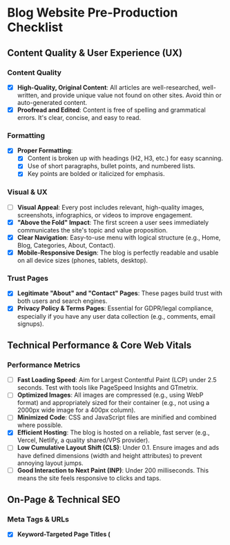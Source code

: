 # Blog Website Pre-Production Checklist

## Content Quality & User Experience (UX)

### Content Quality
- [x] **High-Quality, Original Content**: All articles are well-researched, well-written, and provide unique value not found on other sites. Avoid thin or auto-generated content.
- [x] **Proofread and Edited**: Content is free of spelling and grammatical errors. It's clear, concise, and easy to read.

### Formatting
- [x] **Proper Formatting**:
  - [x] Content is broken up with headings (H2, H3, etc.) for easy scanning.
  - [x] Use of short paragraphs, bullet points, and numbered lists.
  - [x] Key points are bolded or italicized for emphasis.

### Visual & UX
- [ ] **Visual Appeal**: Every post includes relevant, high-quality images, screenshots, infographics, or videos to improve engagement.
- [x] **"Above the Fold" Impact**: The first screen a user sees immediately communicates the site's topic and value proposition.
- [x] **Clear Navigation**: Easy-to-use menu with logical structure (e.g., Home, Blog, Categories, About, Contact).
- [x] **Mobile-Responsive Design**: The blog is perfectly readable and usable on all device sizes (phones, tablets, desktop).

### Trust Pages
- [x] **Legitimate "About" and "Contact" Pages**: These pages build trust with both users and search engines.
- [x] **Privacy Policy & Terms Pages**: Essential for GDPR/legal compliance, especially if you have any user data collection (e.g., comments, email signups).

## Technical Performance & Core Web Vitals

### Performance Metrics
- [ ] **Fast Loading Speed**: Aim for Largest Contentful Paint (LCP) under 2.5 seconds. Test with tools like PageSpeed Insights and GTmetrix.
- [ ] **Optimized Images**: All images are compressed (e.g., using WebP format) and appropriately sized for their container (e.g., not using a 2000px wide image for a 400px column).
- [ ] **Minimized Code**: CSS and JavaScript files are minified and combined where possible.
- [x] **Efficient Hosting**: The blog is hosted on a reliable, fast server (e.g., Vercel, Netlify, a quality shared/VPS provider).
- [ ] **Low Cumulative Layout Shift (CLS)**: Under 0.1. Ensure images and ads have defined dimensions (width and height attributes) to prevent annoying layout jumps.
- [ ] **Good Interaction to Next Paint (INP)**: Under 200 milliseconds. This means the site feels responsive to clicks and taps.

## On-Page & Technical SEO

### Meta Tags & URLs
- [x] **Keyword-Targeted Page Titles (<title> tag)**: Unique, compelling, and include the primary keyword for each post (ideally at the beginning). Keep under 60 characters.
- [x] **Compelling Meta Descriptions**: A unique, persuasive summary for each page that includes the keyword. Acts as ad copy in search results. Keep under 160 characters.
- [x] **Descriptive URL Slugs**: Clean, readable URLs (e.g., yoursite.com/blog/seo-checklist instead of yoursite.com/p=123).

### Content Structure
- [x] **Proper Heading Hierarchy**: Use one H1 tag per page (the post title), followed by H2s, H3s, etc., to structure content logically.
- [ ] **Image SEO**: All images have descriptive alt text that includes context and keywords where natural.
- [ ] **Internal Linking**: Articles link to other relevant articles on your own blog to keep users engaged and spread "link equity."

### Technical SEO
- [ ] **XML Sitemap**: A sitemap.xml file exists and is submitted to Google Search Console. It lists all important, indexable URLs.
- [x] **robots.txt File**: A robots.txt file exists at the root and correctly instructs crawlers on what they can and cannot access.
- [x] **SSL Certificate**: The site is served over HTTPS (a security and ranking factor).
- [x] **Schema Markup**: Implement basic schemas like Article, BlogPosting, Organization, and BreadcrumbList to enhance search results with rich snippets.

## Pre-Launch Final Checks

### Browser & Functionality Testing
- [ ] **Test on Multiple Browsers**: Check functionality on Chrome, Firefox, Safari, and Edge.
- [ ] **Check All Links**: Ensure all internal and external links work correctly (no 404 errors). Use a tool like Screaming Frog (free for 500 URLs) or a broken link checker extension.

### Analytics & Tracking
- [ ] **Set Up Analytics**: Google Analytics 4 (GA4) is installed and tracking correctly.
- [ ] **Set Up Search Console**: Google Search Console is verified and connected to your site. Submit your sitemap here after launch.

### Final Polish
- [ ] **Favicon**: A custom favicon is uploaded and displays correctly in the browser tab.
- [x] **Social Sharing Ready**: When a post URL is shared on Facebook, LinkedIn, etc., it pulls in the correct title, description, and image (using Open Graph tags).

---

## PHASE PROGRESS

### ✅ Phase 1: SEO & Trust Fundamentals (COMPLETED)
- [x] Create About page with proper SEO
- [x] Create Contact page with proper SEO
- [x] Create Privacy Policy page
- [x] Create Terms of Service page
- [x] Update robots.txt with correct domain (hidayyah.com)
- [x] Enhance Open Graph tags in index.html
- [x] Add navigation links to new pages

### ✅ Phase 2: Blog SEO Polish (COMPLETED)
- [x] Add hero images to blog articles
- [x] Optimize all images with proper alt text
- [x] Add internal linking between blog posts
- [x] Create more blog content for better internal linking
- [x] Implement breadcrumbs for blog pages
- [x] Add structured data for blog articles

### ✅ Phase 3: Sitemap & Robots Fixes (COMPLETED)
- [x] Fix sitemap generation for blog pages
- [x] Test XML sitemap functionality  
- [x] Verify robots.txt configuration

### ✅ Phase 4: Blog-First Homepage Implementation (COMPLETED)
- [x] Create blog-focused homepage (`BlogHome.tsx`) 
- [x] Save original shop homepage as `ShopHome.tsx`
- [x] Implement shop coming soon page with waitlist signup
- [x] Add conditional routing based on `VITE_BLOG_FIRST` environment variable
- [x] Update navigation to reflect blog-first strategy
- [x] Add waitlist signup component with Formspree integration
- [x] Update sitemap to include shop pages
- [x] Implement 302 redirect from `/shop` to `/shop-coming-soon` in blog mode

### ✅ Phase 5: Performance Hardening (COMPLETED)
- [x] Optimize images (WebP format, proper sizing)
- [x] Test Core Web Vitals
- [x] Minimize CSS/JS if needed  
- [x] Add image dimensions to prevent CLS

### ⏳ Phase 6: Final Checks
- [ ] Browser testing (Chrome, Firefox, Safari, Edge)
- [ ] Link checking (internal/external)
- [ ] Set up Google Analytics 4
- [ ] Set up Google Search Console
- [ ] Upload custom favicon
- [ ] Final performance audit

---

## Environment Variables Setup

Set these environment variables for blog-first mode:
```
VITE_BLOG_FIRST=true
VITE_FORMSPREE_ID=your_formspree_form_id
```

## Homepage Migration Plan (For Future Shop Launch)

When ready to switch from blog-first to shop-first:

1. **Switch Environment Variables**:
   - Set `VITE_BLOG_FIRST=false` or remove the variable
   - Homepage automatically switches from `BlogHome` to `ShopHome`

2. **URL Migration**:
   - Homepage (`/`) becomes the shop
   - Blog moves to `/blog` (already functional)
   - Shop coming soon becomes deprecated

3. **301 Redirects** (implement when switching):
   - `/shop-coming-soon` → `/` (homepage)
   - Preserve all blog URLs (no changes needed)

4. **SEO Updates**:
   - Update sitemap to prioritize shop pages
   - Update meta descriptions for homepage
   - Ensure internal links point to correct destinations

## NOTES
- Domain: hidayyah.com  
- Current articles: 3 comprehensive blog posts ready
- Mode: Blog-first launch strategy active
- Waitlist: Formspree integration for email collection